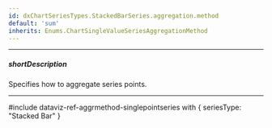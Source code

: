 ```yaml
---
id: dxChartSeriesTypes.StackedBarSeries.aggregation.method
default: 'sum'
inherits: Enums.ChartSingleValueSeriesAggregationMethod
---
```

---
##### shortDescription
Specifies how to aggregate series points.

---
#include dataviz-ref-aggrmethod-singlepointseries with {
    seriesType: "Stacked Bar"
}
